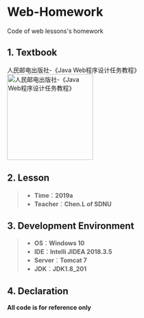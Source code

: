 # Web-Homework
Code of web lessons's homework

## 1. Textbook
人民邮电出版社-《Java Web程序设计任务教程》
<img src="http://www.kfzimg.com/G07/M00/38/E8/qoYBAFwnRv6AY2AyAABF130L76k688_b.jpg" width="200"  alt="人民邮电出版社-《Java Web程序设计任务教程》"/>

## 2. Lesson
> * **Time**：**2019a**
> * **Teacher**：**Chen.L of SDNU**

## 3. Development Environment
> * **OS**：**Windows 10**
> * **IDE**：**Intelli JIDEA 2018.3.5**
> * **Server**：**Tomcat 7**
> * **JDK**：**JDK1.8_201**

## 4. Declaration
**All code is for reference only**
